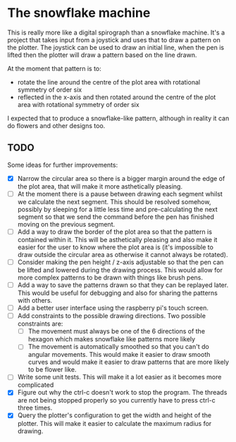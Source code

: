 The snowflake machine
=====================

This is really more like a digital spirograph than a snowflake machine. It's a project that takes input from a joystick
and uses that to draw a pattern on the plotter. The joystick can be used to draw an initial line, when the pen is lifted
then the plotter will draw a pattern based on the line drawn. 

At the moment that pattern is to:
 - rotate the line around the centre of the plot area with rotational symmetry of order six
 - reflected in the x-axis and then rotated around the centre of the plot area with rotational symmetry of order six

I expected that to produce a snowflake-like pattern, although in reality it can do flowers and other designs too.


TODO
----

Some ideas for further improvements:
 - [x] Narrow the circular area so there is a bigger margin around the edge of the plot area, that will make it more 
       asthetically pleasing.
 - [ ] At the moment there is a pause between drawing each segment whilst we calculate the next segment. This should be
       resolved somehow, possibly by sleeping for a little less time and pre-calculating the next segment so that
       we send the command before the pen has finished moving on the previous segment.
 - [ ] Add a way to draw the border of the plot area so that the pattern is contained within it. This will be 
       asthetically pleasing and also make it easier for the user to know where the plot area is (it's impossible to
       draw outside the circular area as otherwise it cannot always be rotated).
 - [ ] Consider making the pen height / z-axis adjustable so that the pen can be lifted and lowered during the drawing
       process. This would allow for more complex patterns to be drawn with things like brush pens.
 - [ ] Add a way to save the patterns drawn so that they can be replayed later. This would be useful for debugging and
       also for sharing the patterns with others.
 - [ ] Add a better user interface using the raspberry pi's touch screen.
 - [ ] Add constraints to the possible drawing directions. Two possible constraints are:
   - [ ] The movement must always be one of the 6 directions of the hexagon which makes snowflake like patterns more
         likely
   - [ ] The movement is automatically smoothed so that you can't do angular movements. This would make it easier to
         draw smooth curves and would make it easier to draw patterns that are more likely to be flower like.
 - [ ] Write some unit tests. This will make it a lot easier as it becomes more complicated
 - [x] Figure out why the ctrl-c doesn't work to stop the program. The threads are not being stopped properly so you
       currently have to press ctrl-c three times. 
 - [x] Query the plotter's configuration to get the width and height of the plotter. This will make it easier to 
       calculate the maximum radius for drawing.
